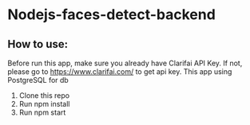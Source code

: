 # Nodejs-faces-detect-backend
## How to use: 
Before run this app, make sure you already have Clarifai API Key. If not, please go to https://www.clarifai.com/ to get api key.
This app using PostgreSQL for db
1. Clone this repo
2. Run npm install
3. Run npm start
